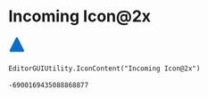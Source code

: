 # Incoming Icon@2x
![](/img/Incoming%20Icon@2x.png)

``` CSharp
EditorGUIUtility.IconContent("Incoming Icon@2x")
```
```
-6900169435088868877
```

